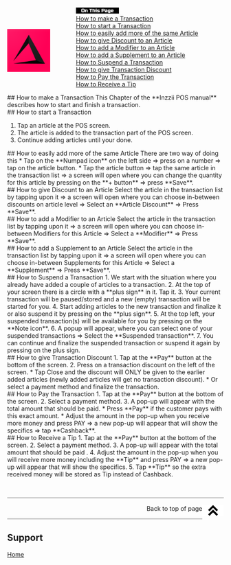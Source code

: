 <div id= "Top"></div>
<p><img src="../Assets/Pictures/play_store_512.png" alt="inzzii logo" width="100" style="float: left; margin-right: 60px; margin-top: 50px; margin-bottom: 40px"/>
<img src="../Assets/Pictures/OnTP.png" alt="index" width="100" style="float: left"/> <br>
<a href="#Make Transaction">How to make a Transaction</a><br>
<a href="#Start Transaction">How to start a Transaction</a><br>
<a href="#More Articles">How to easily add more of the same Article</a><br>
<a href="#Article Discount">How to give Discount to an Article</a><br>
<a href="#Modifier">How to add a Modifier to an Article</a><br>
<a href="#Supplement">How to add a Supplement to an Article</a><br>
<a href="#Suspend Transaction">How to Suspend a Transaction</a><br>
<a href="#Transaction Discount">How to give Transaction Discount</a><br>
<a href="#Pay Transaction">How to Pay the Transaction</a><br>
<a href="#Receive Tip">How to Receive a Tip</a><br>
</p>

<div id= "Make Transaction"></div>
## How to make a Transaction
This Chapter of the **Inzzii POS manual** describes how to start and finish a transaction.

<div id= "Start Transaction"></div>
## How to start a Transaction

1. Tap an article at the POS screen.
2. The article is added to the transaction part of the POS screen.
3. Continue adding articles until your done.

<div id= "More Articles"></div>
## How to easily add more of the same Article
There are two way of doing this
* Tap on the **Numpad icon** on the left side => press on a number => tap on the article button.
* Tap the article button => tap the same article in the transaction list => a screen will open where you can change the quantity for this article by pressing on the **+ button** => press **Save**.

<div id= "Article Discount"></div>
## How to give Discount to an Article
Select the article in the transaction list by tapping upon it => a screen will open where you can choose in-between discounts on article level => Select an **Article Discount** => Press **Save**.

<div id= "Modifier"></div>
## How to add a Modifier to an Article
Select the article in the transaction list by tapping upon it => a screen will open where you can choose in-between Modifiers for this Article => Select a **Modifier** => Press **Save**.

<div id= "Supplement"></div>
## How to add a Supplement to an Article
Select the article in the transaction list by tapping upon it => a screen will open where you can choose in-between Supplements for this Article => Select a **Supplement** => Press **Save**.

<div id= "Suspend Transaction"></div>
## How to Suspend a Transaction
1. We start with the situation where you already have added a couple of articles to a transaction.
2. At the top of your screen there is a circle with a **plus sign** in it. Tap it.
3. Your current transaction will be paused/stored and a new (empty) transaction will be started for you.
4. Start adding articles to the new transaction and finalize it or also suspend it by pressing on the **plus sign**.
5. At the top left, your suspended transaction(s) will be available for you by pressing on the **Note icon**.
6. A popup will appear, where you can select one of your suspended transactions => Select the **Suspended transaction**. 
7. You can continue and finalize the suspended transaction or suspend it again by pressing on the plus sign.

<div id= "Transaction Discount"></div>
## How to give Transaction Discount
1. Tap at the **Pay** button at the bottom of the screen.
2. Press on a transaction discount on the left of the screen.
* Tap Close and the discount will ONLY be given to the earlier added articles (newly added articles will get no transaction discount).
* Or select a payment method and finalize the transaction.

<div id= "Pay Transaction"></div>
## How to Pay the Transaction
1. Tap at the **Pay** button at the bottom of the screen.
2. Select a payment method.
3. A pop-up will appear with the total amount that should be paid.
* Press **Pay** if the customer pays with this exact amount.
* Adjust the amount in the pop-up when you receive more money and press PAY => a new pop-up will appear that will show the specifics => tap **Cashback**.

<div id= "Receive Tip"></div>
## How to Receive a Tip
1. Tap at the **Pay** button at the bottom of the screen.
2. Select a payment method.
3. A pop-up will appear with the total amount that should be paid .
4. Adjust the amount in the pop-up when you will receive more money including the **Tip** and press PAY => a new pop-up will appear that will show the specifics.
5. Tap **Tip** so the extra received money will be stored as Tip instead of Cashback.

<p><br></p>
<hr style="border-top: 3px solid #ccc; background: transparent;" >
<a href="#Top"><img src="../Assets/Pictures/Top.png" alt="Top" width="50" align="right" style="margin-bottom: 10px"/></a>
<p style="text-align: right;"> Back to top of page </p>
<hr style="border-top: 3px solid #ccc; background: transparent;" >


## Support
[Home](../index.md)